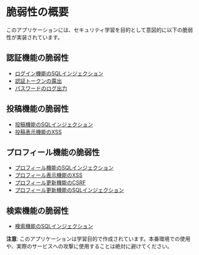 # 脆弱性の概要

このアプリケーションには、セキュリティ学習を目的として意図的に以下の脆弱性が実装されています。

## 認証機能の脆弱性
- [ログイン機能のSQLインジェクション](auth/sqli-login.md)
- [認証トークンの露出](auth/auth-token-exposure.md)
- [パスワードのログ出力](auth/password-logging.md)

## 投稿機能の脆弱性
- [投稿機能のSQLインジェクション](post/sqli-post.md)
- [投稿表示機能のXSS](post/xss-post.md)

## プロフィール機能の脆弱性
- [プロフィール機能のSQLインジェクション](profile/sqli-profile.md)
- [プロフィール表示機能のXSS](profile/xss-profile.md)
- [プロフィール更新機能のCSRF](profile/csrf-profile.md)
- [プロフィール更新機能のSQLインジェクション](profile/injection-profile-update.md)

## 検索機能の脆弱性
- [検索機能のSQLインジェクション](search/sqli-search.md)

**注意**: このアプリケーションは学習目的で作成されています。本番環境での使用や、実際のサービスへの攻撃に使用することは絶対に避けてください。
